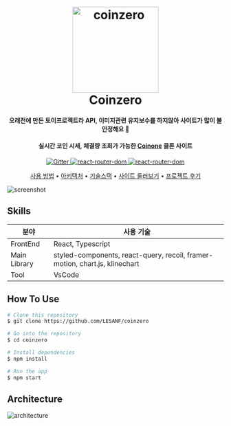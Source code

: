 <h1 align="center">
<br>
<img src="https://user-images.githubusercontent.com/54767632/236696221-9f772534-dba8-4d2c-b734-543a958015e2.png" alt="coinzero" width="200">
<br>
Coinzero
<br>
</h1>

<h4 align="center">오래전에 만든 토이프로젝트라 API, 이미지관련 유지보수를 하지않아 사이트가 많이 불안정해요 🥲</h4>
<h4 align="center">실시간 코인 시세, 체결량 조회가 가능한 <a href="https://coinone.co.kr/" target="_blank">Coinone</a> 클론 사이트</h4>

<p align="center">
  <a href="#">
    <img src="https://api.netlify.com/api/v1/badges/d8039db3-d52e-48f5-a809-b36987b8e7b7/deploy-status"
         alt="Gitter"/>
 
  <a href="#">
    <img src="https://img.shields.io/badge/react-v18-blue"
         alt="react-router-dom">
  </a>
  <a href="#">
    <img src="https://img.shields.io/badge/react--router--dom-v6-blue"
         alt="react-router-dom">
  </a>

</p>

<p align="center">
  <a href="#how-to-use">사용 방법</a> •
  <a href="#architecture">아키텍처</a> •
  <a href="#skills">기술스택</a> •
  <a href="https://preeminent-cobbler-b5b779.netlify.app/" target="_blank">사이트 둘러보기</a> •
  <a href="https://velog.io/@lesacat94/%ED%86%A0%EC%9D%B4-%ED%94%84%EB%A1%9C%EC%A0%9D%ED%8A%B8-%EC%BD%94%EC%9D%B8%EC%9B%90-%ED%81%B4%EB%A1%A0%EC%BD%94%EB%94%A9-%ED%9B%84%EA%B8%B0" target="_blank">프로젝트 후기</a>
</p>

![screenshot](https://velog.velcdn.com/images/lesacat94/post/74f5ee55-4bae-4580-aba6-7ea5a6e9c217/image.gif)

## Skills

| 분야         | 사용 기술                                                                   |
| ------------ | --------------------------------------------------------------------------- |
| FrontEnd     | React, Typescript                                                           |
| Main Library | styled-components, react-query, recoil, framer-motion, chart.js, klinechart |
| Tool         | VsCode                                                                      |

## How To Use

```bash
# Clone this repository
$ git clone https://github.com/LESANF/coinzero

# Go into the repository
$ cd coinzero

# Install dependencies
$ npm install

# Run the app
$ npm start
```

## Architecture

![architecture](https://velog.velcdn.com/images/lesacat94/post/0b4080d0-7560-48fa-846b-08bcee40407f/image.png)

